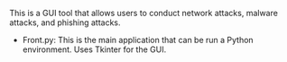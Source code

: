 This is a GUI tool that allows users to conduct network attacks, malware attacks, and phishing attacks.

- Front.py: This is the main application that can be run a Python environment. Uses Tkinter for the GUI.
